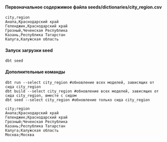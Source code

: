 #### Первоначальное содержимое файла seeds/dictionaries/city_region.csv

```csv
city,region
Анапа,Краснодарский край
Геленджик,Краснодарский край
Грозный,Чеченская Республика
Казань,Республика Татарстан
Калуга,Калужская область
```

#### Запуск загрузки seed
```console
dbt seed
```

#### Дополнительные команды
```console
dbt run --select city_region #обновление всех моделей, зависящих от сида city_region
dbt build --select city_region #обновление всех моделей, зависящих от сида city_region, вместе с сидом
dbt seed --select city_region #обновление только сида city_region
```

```csv
city;region
Анапа;Краснодарский край
Геленджик;Краснодарский край
Грозный;Чеченская Республика
Казань;Республика Татарстан
Калуга;Калужская область
Москва;Москва
```
